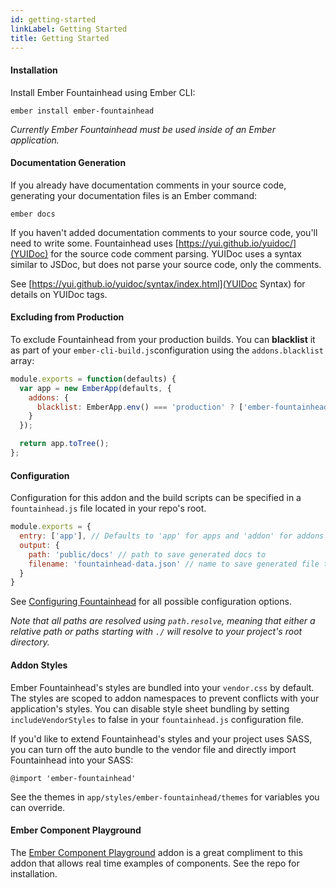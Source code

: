 ```yaml
---
id: getting-started
linkLabel: Getting Started
title: Getting Started
---
```


#### Installation
Install Ember Fountainhead using Ember CLI:

`ember install ember-fountainhead`

_Currently Ember Fountainhead must be used inside of an Ember application._

#### Documentation Generation
If you already have documentation comments in your source code, generating your
documentation files is an Ember command:

`ember docs`

If you haven't added documentation comments to your source code, you'll need to
write some. Fountainhead uses [https://yui.github.io/yuidoc/](YUIDoc) for the
source code comment parsing. YUIDoc uses a syntax similar to JSDoc, but does not
parse your source code, only the comments.

See [https://yui.github.io/yuidoc/syntax/index.html](YUIDoc Syntax) for details
on YUIDoc tags.

#### Excluding from Production
To exclude Fountainhead from your production builds. You can **blacklist** it as
part of your `ember-cli-build.js`configuration using the `addons.blacklist`
array:

```javascript
module.exports = function(defaults) {
  var app = new EmberApp(defaults, {
    addons: {
      blacklist: EmberApp.env() === 'production' ? ['ember-fountainhead'] : []
    }
  });

  return app.toTree();
};
```

#### Configuration
Configuration for this addon and the build scripts can be specified in a
`fountainhead.js` file located in your repo's root.

```javascript
module.exports = {
  entry: ['app'], // Defaults to 'app' for apps and 'addon' for addons
  output: {
    path: 'public/docs' // path to save generated docs to
    filename: 'fountainhead-data.json' // name to save generated file to
  }
}
```

See [Configuring Fountainhead](/guides/fountainhead-configuration) for all
possible configuration options.

_Note that all paths are resolved using `path.resolve`, meaning that
either a relative path or paths starting with `./` will resolve to
your project's root directory._

#### Addon Styles
Ember Fountainhead's styles are bundled into your `vendor.css` by
default. The styles are scoped to addon namespaces to prevent conflicts with
your application's styles. You can disable style sheet bundling by setting
`includeVendorStyles` to false in your `fountainhead.js` configuration file.

If you'd like to extend Fountainhead's styles and your project uses SASS, you
can turn off the auto bundle to the vendor file and directly import Fountainhead
into your SASS:

`@import 'ember-fountainhead'`

See the themes in `app/styles/ember-fountainhead/themes` for variables you can
override.

#### Ember Component Playground
The [Ember Component Playground](https://github.com/healthsparq/ember-component-playground)
addon is a great compliment to this addon that allows real time examples of
components. See the repo for installation.
